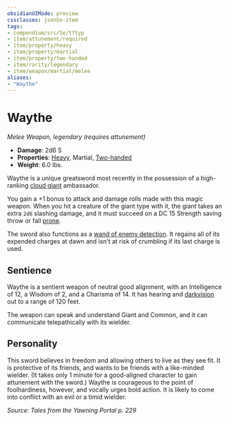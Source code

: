 ```yaml
---
obsidianUIMode: preview
cssclasses: json5e-item
tags:
- compendium/src/5e/tftyp
- item/attunement/required
- item/property/heavy
- item/property/martial
- item/property/two-handed
- item/rarity/legendary
- item/weapon/martial/melee
aliases: 
- "Waythe"
---
```

# Waythe
*Melee Weapon, legendary (requires attunement)*  

- **Damage**: 2d6 S
- **Properties**: [Heavy](/compendium/rules/item-properties.md#Heavy), Martial, [Two-handed](/compendium/rules/item-properties.md#Two-handed)
- **Weight**: 6.0 lbs.

Waythe is a unique greatsword most recently in the possession of a high-ranking [cloud giant](/compendium/bestiary/giant/cloud-giant.md) ambassador.

You gain a +1 bonus to attack and damage rolls made with this magic weapon. When you hit a creature of the giant type with it, the giant takes an extra `2d6` slashing damage, and it must succeed on a DC 15 Strength saving throw or fall [prone](2.%20GM%20Tools/Misc%20DND%20Handbook/compendium/rules/conditions.md#prone).

The sword also functions as a [wand of enemy detection](/compendium/items/wand-of-enemy-detection.md). It regains all of its expended charges at dawn and isn't at risk of crumbling if its last charge is used.

## Sentience

Waythe is a sentient weapon of neutral good alignment, with an Intelligence of 12, a Wisdom of 2, and a Charisma of 14. It has hearing and [darkvision](/compendium/rules/senses.md#darkvision) out to a range of 120 feet.

The weapon can speak and understand Giant and Common, and it can communicate telepathically with its wielder.

## Personality

This sword believes in freedom and allowing others to live as they see fit. It is protective of its friends, and wants to be friends with a like-minded wielder. (It takes only 1 minute for a good-aligned character to gain attunement with the sword.) Waythe is courageous to the point of foolhardiness, however, and vocally urges bold action. It is likely to come into conflict with an evil or a timid wielder.

*Source: Tales from the Yawning Portal p. 229*